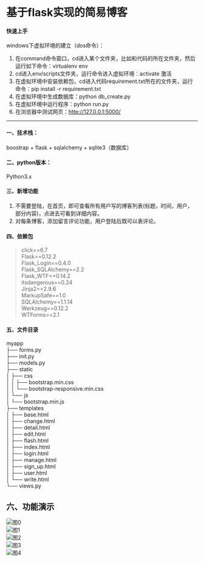 # 基于flask实现的简易博客

#### 快速上手
windows下虚拟环境的建立（dos命令）：
1. 在command命令窗口，cd进入某个文件夹，比如和代码的所在文件夹，然后运行如下命令：virtualenv env
2. cd进入env/scripts文件夹，运行命令进入虚拟环境：activate  激活   
3. 在虚拟环境中安装依赖包，cd进入代码requirement.txt所在的文件夹，运行命令：pip install -r requirement.txt
4. 在虚拟环境中生成数据库：python db_create.py
5. 在虚拟环境中运行程序：python run.py
6. 在浏览器中测试网页：http://127.0.0.1:5000/

***
#### 一、技术栈： 
boostrap + flask + sqlalchemy + sqlite3（数据库）

#### 二、python版本： 
Python3.x

#### 三、新增功能
1. 不需要登陆，在首页，即可查看所有用户写的博客列表(标题，时间，用户，部分内容)，点进去可看到详细内容。
2. 对每条博客，添加留言评论功能，用户登陆后既可以表评论。

#### 四、依赖包
> click==6.7   
Flask==0.12.2   
Flask_Login==0.4.0   
Flask_SQLAlchemy==2.2   
Flask_WTF==0.14.2   
itsdangerous==0.24   
Jinja2==2.9.6    
MarkupSafe==1.0   
SQLAlchemy==1.1.14   
Werkzeug==0.12.2   
WTForms==2.1   
   
#### 五、文件目录
myapp    
├── forms.py      
├── init.py    
├── models.py    
├── static    
│ ├── css     
│ │ ├── bootstrap.min.css    
│ │ └── bootstrap-responsive.min.css    
│ └── js    
│ └── bootstrap.min.js    
├── templates    
│ ├── base.html    
│ ├── change.html    
│ ├── detail.html    
│ ├── edit.html    
│ ├── flash.html    
│ ├── index.html    
│ ├── login.html    
│ ├── manage.html     
│ ├── sign_up.html     
│ ├── user.html    
│ └── write.html    
└── views.py   
 
## 六、功能演示  
![图0](https://github.com/Ylisen/blog_flask/tree/master/images/0.PNG)   
![图1](https://github.com/Ylisen/blog_flask/tree/master/images/1.PNG)   
![图2](https://github.com/Ylisen/blog_flask/tree/master/images/2.PNG)   
![图3](https://github.com/Ylisen/blog_flask/tree/master/images/3.PNG)   
![图4](https://github.com/Ylisen/blog_flask/tree/master/images/4.PNG)   
  
